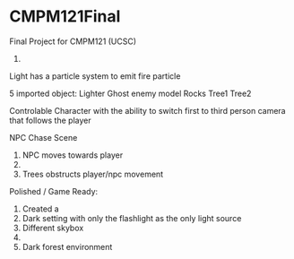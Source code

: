 # CMPM121Final
Final Project for CMPM121 (UCSC)

1.
Light has a particle system to emit fire particle

5 imported object:
Lighter
Ghost enemy model
Rocks
Tree1
Tree2

Controlable Character with the ability to switch first to third person camera that follows the player

NPC Chase Scene
1. NPC moves towards player
2. 
3. Trees obstructs player/npc movement


Polished / Game Ready:
1. Created a 
2. Dark setting with only the flashlight as the only light source
3. Different skybox
4. 
5. Dark forest environment
